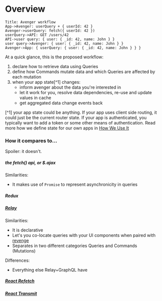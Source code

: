 # Overview

```sequence
Title: Avenger workflow
App->Avenger: userQuery + { userId: 42 }
Avenger->userQuery: fetch({ userId: 42 })
userQuery->API: GET /users/42
API->user query: { user: { _id: 42, name: John } }
user query->Avenger: { user: { _id: 42, name: John } }
Avenger->App: { userQuery: { user: { _id: 42, name: John } } }
```

At a quick glance, this is the proposed workflow:

1. declare how to retrieve data using Queries
2. define how Commands mutate data and which Queries are affected by each mutation
3. when your app state[^1] changes:
    - inform avenger about the data you're interested in
    - let it work for you, resolve data dependencies, re-use and update values in cache
    - get aggregated data change events back

[^1] your app state could be anything. If your app uses client side routing, it could just be the current router state. If your app is authenticated, you typically want to add a token or some other means of authentication. Read more how we define state for our own apps in [How We Use It](HowWeUseIt.html)

### How it compares to...

Spoiler: it doesn't.

##### the fetch() api, or $.ajax

Similarities:
- It makes use of `Promise` to represent asynchronicity in queries

##### Redux

##### [Relay](https://github.com/facebook/relay)

Similarities:
- It is declarative
- Let's you co-locate queries with your UI components when paired with [revenge](https://github.com/buildo/revenge)
- Separates in two different categories Queries and Commands (Mutations) 

Differences:
- Everything else Relay+GraphQL have

##### [React Refetch](https://github.com/heroku/react-refetch)

##### [React Transmit](https://github.com/RickWong/react-transmit)